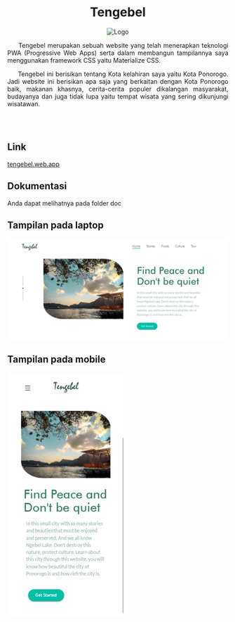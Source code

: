 <h1 align="center">Tengebel</h1>
<p align="center">
   <img src="./doc/icon-512x512.png" alt="Logo" width="150" />
</p>
<p align="justify">&nbsp;&nbsp;&nbsp;&nbsp;&nbsp;Tengebel merupakan sebuah website yang telah menerapkan teknologi PWA (Progressive Web Apps) serta dalam membangun tampilannya saya menggunakan framework CSS yaitu Materialize CSS.</p>
<p align="justify">&nbsp;&nbsp;&nbsp;&nbsp;&nbsp;Tengebel ini berisikan tentang Kota kelahiran saya yaitu Kota Ponorogo. Jadi website ini berisikan apa saja yang berkaitan dengan Kota Ponorogo baik, makanan khasnya, cerita-cerita populer dikalangan masyarakat, budayanya dan juga tidak lupa yaitu tempat wisata yang sering dikunjungi wisatawan.</p>
    <br />
    <br />

## Link
   <a href="https://tengebel.web.app">tengebel.web.app</a>

## Dokumentasi
   Anda dapat melihatnya pada folder doc

## Tampilan pada laptop
   <img src="./doc/tengebel-web-home.png" alt="Home on laptop" width="700" />

## Tampilan pada mobile
   <img src="./doc/tengebel-mobile-home.png" alt="Home on mobile" />
